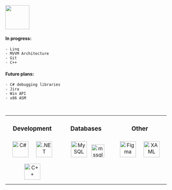 
<!-- TITLE GIF -->
<div align="left">
    <img src="https://ramkumarsingh1.github.io/internwings/img/c++.gif" height="75" width="75"">
</div>

<!-- ABOUT ME -->
<div align="center">
<div align="left">
    <h4>
    In progress:
    </h4>
        
    - Linq
    - MVVM Architecture
    - Git
    - C++
    
</div>

<div align="left">
    <h4>
    Future plans:
    </h4>
    
    - C# debugging libraries
    - Jira
    - Win API
    - x86 ASM
</div>

</br>

<table style="border-collapse: collapse; border: none;" align="left">
    <tr>
        <td valign="top" width="33%">    
            <div align="center">
                <h3>Development</h3>
                <a href="https://docs.microsoft.com/en-us/dotnet/csharp/" target="_blank">
                <img style="margin: 10px" src="https://profilinator.rishav.dev/skills-assets/csharp-original.svg" alt="C#" height="50" /></a>
                <a href="https://dotnet.microsoft.com/download/dotnet-framework" target="_blank">
                <img style="margin: 10px" src="https://profilinator.rishav.dev/skills-assets/dot-net-original-wordmark.svg" alt=".NET"     height="50" /></a>
                <a href="https://cplusplus.com/" target="_blank">
                <img style="margin: 10px" src="https://profilinator.rishav.dev/skills-assets/cplusplus-original.svg" alt="C++" height="50"/></a>  
            </div>
        </td>
        <td valign="top" width="33%">
            <div align="center">
                <h3>Databases</h3>
                <a href="https://www.mysql.com/" target="_blank">
                <img style="margin: 10px" src="https://profilinator.rishav.dev/skills-assets/mysql-original-wordmark.svg" alt="MySQL" height="50" /></a>
                <a href="https://www.microsoft.com/en-us/sql-server" target="_blank" rel="noreferrer">
                <img src="https://www.svgrepo.com/show/303229/microsoft-sql-server-logo.svg" alt="mssql" width="40" height="40"/></a>
            </div>
        </td>
        <td valign="top" width="33%">
            <div align="center">
                <h3>Other</h3>
                <a href="https://www.figma.com/" target="_blank">
                <img style="margin: 10px" src="https://profilinator.rishav.dev/skills-assets/figma-icon.svg" alt="Figma" height="50" /></a>  
                <a href="https://docs.microsoft.com/en-us/dotnet/desktop/wpf/xaml/" target="_blank">
                <img style="margin: 10px" src="https://profilinator.rishav.dev/skills-assets/xaml.png" alt="XAML" height="50" /></a>
            </div>
        </td>
    </tr>
</table>
